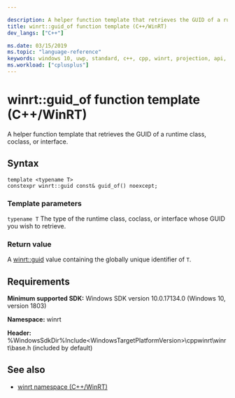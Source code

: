 ```yaml
---

description: A helper function template that retrieves the GUID of a runtime class, coclass, or interface.
title: winrt::guid_of function template (C++/WinRT)
dev_langs: ["C++"]

ms.date: 03/15/2019
ms.topic: "language-reference"
keywords: windows 10, uwp, standard, c++, cpp, winrt, projection, api, reference, GUID
ms.workload: ["cplusplus"]
---
```


# winrt::guid_of function template (C++/WinRT)

A helper function template that retrieves the GUID of a runtime class, coclass, or interface.

## Syntax
```cppwinrt
template <typename T>
constexpr winrt::guid const& guid_of() noexcept;
```

### Template parameters

`typename T`
The type of the runtime class, coclass, or interface whose GUID you wish to retrieve.

### Return value 

A [winrt::guid](/uwp/cpp-ref-for-winrt/guid) value containing the globally unique identifier of `T`.

## Requirements

**Minimum supported SDK:** Windows SDK version 10.0.17134.0 (Windows 10, version 1803)

**Namespace:** winrt

**Header:** %WindowsSdkDir%Include\<WindowsTargetPlatformVersion>\cppwinrt\winrt\base.h (included by default)

## See also 
* [winrt namespace (C++/WinRT)](winrt.md)
